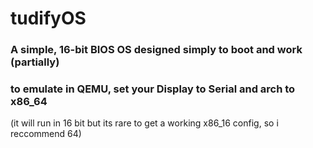 # tudifyOS
### A simple, 16-bit BIOS OS designed simply to boot and work (partially)

### to emulate in QEMU, set your Display to Serial and arch to x86_64 
(it will run in 16 bit but its rare to get a working x86_16 config, so i reccommend 64)
